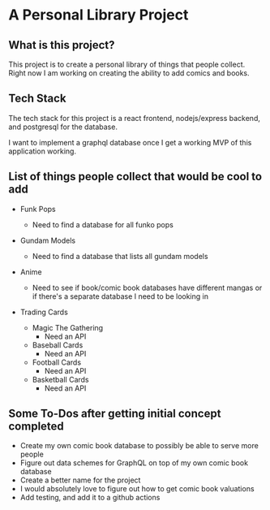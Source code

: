 # A Personal Library Project

## What is this project?

This project is to create a personal library of things that people collect. Right now I am working on creating the ability to add comics and books. 

## Tech Stack

The tech stack for this project is a react frontend, nodejs/express backend, and postgresql for the database.

I want to implement a graphql database once I get a working MVP of this application working. 


## List of things people collect that would be cool to add

* Funk Pops
  * Need to find a database for all funko pops

* Gundam Models
  * Need to find a database that lists all gundam models

* Anime
  * Need to see if book/comic book databases have different mangas or if there's a separate database I need to be looking in

* Trading Cards
  * Magic The Gathering
    * Need an API
  * Baseball Cards
    * Need an API
  * Football Cards
    * Need an API
  * Basketball Cards
    * Need an API

## Some To-Dos after getting initial concept completed

* Create my own comic book database to possibly be able to serve more people
* Figure out data schemes for GraphQL on top of my own comic book database
* Create a better name for the project
* I would absolutely love to figure out how to get comic book valuations 
* Add testing, and add it to a github actions

